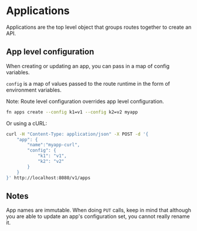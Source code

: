 # Applications

Applications are the top level object that groups routes together to create an API.

## App level configuration

When creating or updating an app, you can pass in a map of config variables.

`config` is a map of values passed to the route runtime in the form of
environment variables.

Note: Route level configuration overrides app level configuration.

```sh
fn apps create --config k1=v1 --config k2=v2 myapp
```

Or using a cURL:

```sh
curl -H "Content-Type: application/json" -X POST -d '{
    "app": {
        "name":"myapp-curl",
        "config": {
            "k1": "v1",
            "k2": "v2"
        }
    }
}' http://localhost:8080/v1/apps
```

## Notes

App names are immutable. When doing `PUT` calls, keep in mind that although you
are able to update an app's configuration set, you cannot really rename it.